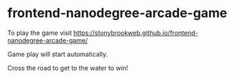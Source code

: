 frontend-nanodegree-arcade-game
===============================

To play the game visit https://stonybrookweb.github.io/frontend-nanodegree-arcade-game/

Game play will start automatically.

Cross the road to get to the water to win!
